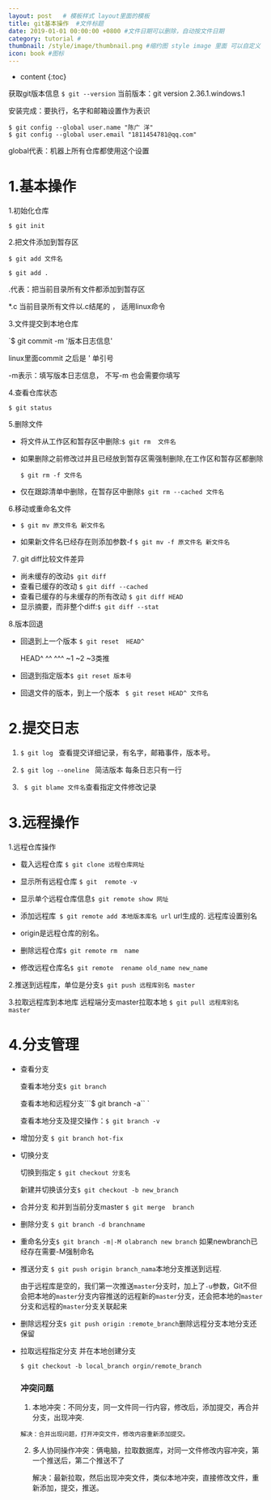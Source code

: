 ```yaml
---
layout: post   # 模板样式 layout里面的模板
title: git基本操作  #文件标题
date: 2019-01-01 00:00:00 +0800 #文件日期可以删除，自动按文件日期
category: tutorial #
thumbnail: /style/image/thumbnail.png #缩约图 style image 里面 可以自定义
icon: book #图标
---
```


* content
{:toc}     
<!-- 作用给当前文件添加目录 标题 大纲 识别# -->

获取git版本信息
`$ git --version`
当前版本：git version 2.36.1.windows.1

安装完成：要执行，名字和邮箱设置作为表识
```
$ git config --global user.name "陈广 洋"
$ git config --global user.email "1811454781@qq.com"
```
global代表：机器上所有仓库都使用这个设置

# 1.基本操作
1.初始化仓库

`$ git init`

2.把文件添加到暂存区

`$ git add 文件名`

`$ git add .`

.代表：把当前目录所有文件都添加到暂存区

*.c 当前目录所有文件以.c结尾的 ， 适用linux命令

3.文件提交到本地仓库

`$ git commit -m '版本日志信息' 

linux里面commit 之后是 ' 单引号

-m表示：填写版本日志信息， 不写-m 也会需要你填写

4.查看仓库状态

`$ git status` 

5.删除文件

  - 将文件从工作区和暂存区中删除:`$ git rm  文件名`  
  - 如果删除之前修改过并且已经放到暂存区需强制删除,在工作区和暂存区都删除
  
    `$ git rm -f 文件名`
  - 仅在跟踪清单中删除，在暂存区中删除`$ git rm --cached 文件名`

6.移动或重命名文件

  - `$ git mv 原文件名 新文件名`

  - 如果新文件名已经存在则添加参数-f `$ git mv -f 原文件名 新文件名`

7. git diff比较文件差异

- 尚未缓存的改动`$ git diff`
- 查看已缓存的改动 `$ git diff --cached`
- 查看已缓存的与未缓存的所有改动 `$ git diff HEAD`
- 显示摘要，而非整个diff:`$ git diff --stat` 

8.版本回退
  - 回退到上一个版本 `$ git reset  HEAD^`  

    HEAD^ ^^ ^^^  ~1 ~2 ~3类推

  - 回退到指定版本`$ git reset 版本号`

  - 回退文件的版本，到上一个版本 ` $ git reset HEAD^ 文件名`

# 2.提交日志

1. `$ git log ` 查看提交详细记录，有名字，邮箱事件，版本号。

2. `$ git log --oneline ` 简洁版本 每条日志只有一行

3. ` $ git blame 文件名`查看指定文件修改记录

# 3.远程操作
1.远程仓库操作
    
- 载入远程仓库 `$ git clone 远程仓库网址`
- 显示所有远程仓库 `$ git  remote -v `
- 显示单个远程仓库信息`$ git remote show 网址`
- 添加远程库` $ git remote add 本地版本库名 url` url生成的. 远程库设置别名

- origin是远程仓库的别名。
- 删除远程仓库`$ git remote rm  name `
- 修改远程仓库名`$ git remote  rename old_name new_name`


2.推送到远程库，单位是分支`$ git push 远程库别名 master`

3.拉取远程库到本地库
  远程端分支master拉取本地
  `$ git pull 远程库别名 master `
# 4.分支管理
   - 查看分支

      查看本地分支`$ git branch` 

     查看本地和远程分支```$ git branch -a`` `

     查看本地分支及提交操作：`$ git branch -v`

   - 增加分支 `$ git branch hot-fix`

   - 切换分支

     切换到指定 `$ git checkout 分支名`

     新建并切换该分支`$ git checkout -b new_branch`

   - 合并分支 和并到当前分支master
    `$ git merge  branch`
   - 删除分支 `$ git branch -d branchname`

   - 重命名分支`$ git branch -m|-M olabranch new branch` 如果newbranch已经存在需要-M强制命名

   - 推送分支 `$ git push origin branch_nama`本地分支推送到远程.

        由于远程库是空的，我们第一次推送`master`分支时，加上了`-u`参数，Git不但会把本地的`master`分支内容推送的远程新的`master`分支，还会把本地的`master`分支和远程的`master`分支关联起来

   - 删除远程分支`$ git push origin :remote_branch`删除远程分支本地分支还保留

   - 拉取远程指定分支 并在本地创建分支

        `$ git checkout -b local_branch orgin/remote_branch `

        ### 冲突问题

        1. 本地冲突：不同分支，同一文件同一行内容，修改后，添加提交，再合并分支，出现冲突.

         解决：合并出现问题，打开冲突文件，修改内容重新添加提交。

        2. 多人协同操作冲突：俩电脑，拉取数据库，对同一文件修改内容冲突，第一个推送后，第二个推送不了

           解决：最新拉取，然后出现冲突文件，类似本地冲突，直接修改文件，重新添加，提交，推送。



